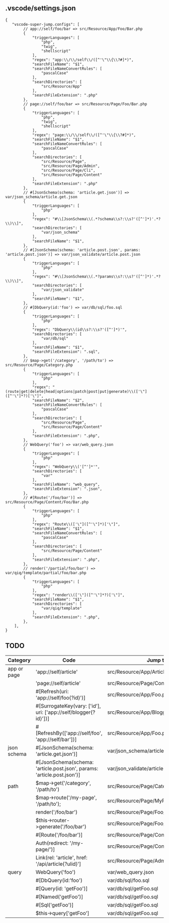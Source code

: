 ## .vscode/settings.json

```jsonc
{
   "vscode-super-jump.configs": [
        // app://self/foo/bar => src/Resource/App/Foo/Bar.php
        {
            "triggerLanguages": [
                "php",
                "twig",
                "shellscript"
            ],
            "regex": "app:\\/\\/self\\/([^'\"\\{\\?#]*)",
            "searchFileName": "$1",
            "searchFileNameConvertRules": [
                "pascalCase"
            ],
            "searchDirectories": [
                "src/Resource/App"
            ],
            "searchFileExtension": ".php"
        },
        // page://self/foo/bar => src/Resource/Page/Foo/Bar.php
        {
            "triggerLanguages": [
                "php",
                "twig",
                "shellscript"
            ],
            "regex": "page:\\/\\/self\\/([^'\"\\{\\?#]*)",
            "searchFileName": "$1",
            "searchFileNameConvertRules": [
                "pascalCase"
            ],
            "searchDirectories": [
                "src/Resource/Page",
                "src/Resource/Page/Admin",
                "src/Resource/Page/Cli",
                "src/Resource/Page/Content"
            ],
            "searchFileExtension": ".php"
        },
        // #[JsonSchema(schema: 'article.get.json')] => var/json_schema/article.get.json
        {
            "triggerLanguages": [
                "php"
            ],
            "regex": "#\\[JsonSchema\\(.*?schema\\s?:\\s?'([^']*)'.*?\\)\\]",
            "searchDirectories": [
                "var/json_schema"
            ],
            "searchFileName": "$1",
        },
        // #[JsonSchema(schema: 'article.post.json', params: 'article.post.json')] => var/json_validate/article.post.json
        {
            "triggerLanguages": [
                "php"
            ],
            "regex": "#\\[JsonSchema\\(.*?params\\s?:\\s?'([^']*)'.*?\\)\\]",
            "searchDirectories": [
                "var/json_validate"
            ],
            "searchFileName": "$1",
        },
        // #[DbQuery(id:'foo') => var/db/sql/foo.sql
        {
            "triggerLanguages": [
                "php"
            ],
            "regex": "DbQuery\\(id\\s?:\\s?'([^']*)'",
            "searchDirectories": [
                "var/db/sql"
            ],
            "searchFileName": "$1",
            "searchFileExtension": ".sql",
        },
        // $map->get('/category', '/path/to') => src/Resource/Page/Category.php
        {
            "triggerLanguages": [
                "php"
            ],
            "regex": "(route|get|delete|head|options|patch|post|put|generate)\\(['\"]([^'\"]*?)['\"]",
            "searchFileName": "$2",
            "searchFileNameConvertRules": [
                "pascalCase"
            ],
            "searchDirectories": [
                "src/Resource/Page",
                "src/Resource/Page/Content"
            ],
            "searchFileExtension": ".php",
        },
        // WebQuery('foo') => var/web_query.json
        {
            "triggerLanguages": [
                "php"
            ],
            "regex": "WebQuery\\('[^']*'",
            "searchDirectories": [
                "var"
            ],
            "searchFileName": "web_query",
            "searchFileExtension": ".json",
        },
        // #[Route('/foo/bar')] => src/Resource/Page/Content/Foo/Bar.php
        {
            "triggerLanguages": [
                "php"
            ],
            "regex": "Route\\(['\"]([^'\"]*)['\"]",
            "searchFileName": "$1",
            "searchFileNameConvertRules": [
                "pascalCase"
            ],
            "searchDirectories": [
                "src/Resource/Page/Content"
            ],
            "searchFileExtension": ".php",
        },
        // render('/partial/foo/bar') => var/qiq/template/partial/foo/bar.php
        {
            "triggerLanguages": [
                "php"
            ],
            "regex": "render\\(['\"]([^'\"]*?)['\"]",
            "searchFileName": "$1",
            "searchDirectories": [
                "var/qiq/template"
            ],
            "searchFileExtension": ".php",
        },
    ],
}
```

## TODO

| Category | Code | Jump to | Status |
|---------|-----|-------------|------|
| app or page | 'app://self/article' | src/Resource/App/Article.php | ✅ |
| | 'page://self/article' | src/Resource/Page/Content/Article.php | ✅ |
| | #[Refresh(uri: 'app://self/foo{?id}')] | src/Resource/App/Foo.php | ✅ |
| | #[SurrogateKey(vary: ['id'], uri: ['app://self/blogger{?id}'])] | src/Resource/App/Blogger.php | ✅ |
| | #[RefreshBy(['app://self/foo', 'app://self/bar'])] | src/Resource/App/Foo.php | ✅ |
| json schema | #[JsonSchema(schema: 'article.get.json')] | var/json_schema/article.get.json | ✅ |
| | #[JsonSchema(schema: 'article.post.json', params: 'article.post.json')] | var/json_validate/article.post.json | ✅ |
| path | $map->get('/category', '/path/to') | src/Resource/Page/Category.php | ✅ |
| | $map->route('/my-page', '/path/to'); | src/Resource/Page/MyPage.php | ✅ |
| | render('/foo/bar') | src/Resource/Page/Foo/Bar.php | ✅ |
| | $this->router->generate('/foo/bar') | src/Resource/Page/Foo/Bar.php | ✅ |
| | #[Route('/foo/bar')] | src/Resource/Page/Content/Foo/Bar.php | ✅ |
| | Auth(redirect: '/my-page/')] | src/Resource/Page/Content/MyPage.php | ❌ |
| | Link(rel: 'article', href: '/api/article{?ulid}'] | src/Resource/Page/Admin/Api/Article.php | ❌ |
| query | WebQuery('foo') | var/web_query.json | ❌ |
| | #[DbQuery(id:'foo') | var/db/sql/foo.sql | ✅ |
| | #[Query(id: 'getFoo')] | var/db/sql/getFoo.sql | ❌ |
| | #[Named('getFoo')] | var/db/sql/getFoo.sql | ❌ |
| | #[Sql('getFoo')] | var/db/sql/getFoo.sql | ❌ |
| | $this->query['getFoo'] | var/db/sql/getFoo.sql | ❌ |
